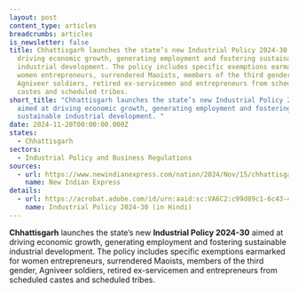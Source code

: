 ```yaml
---
layout: post
content_type: articles
breadcrumbs: articles
is_newsletter: false
title: Chhattisgarh launches the state’s new Industrial Policy 2024-30 aimed at
  driving economic growth, generating employment and fostering sustainable
  industrial development. The policy includes specific exemptions earmarked for
  women entrepreneurs, surrendered Maoists, members of the third gender,
  Agniveer soldiers, retired ex-servicemen and entrepreneurs from scheduled
  castes and scheduled tribes.
short_title: "Chhattisgarh launches the state’s new Industrial Policy 2024-30
  aimed at driving economic growth, generating employment and fostering
  sustainable industrial development. "
date: 2024-11-20T00:00:00.000Z
states:
  - Chhattisgarh
sectors:
  - Industrial Policy and Business Regulations
sources:
  - url: https://www.newindianexpress.com/nation/2024/Nov/15/chhattisgarh-floats-new-industrial-development-policy-2024-2030
    name: New Indian Express
details:
  - url: https://acrobat.adobe.com/id/urn:aaid:sc:VA6C2:c99d89c1-6c43-41db-9b6b-80ea8730347c
    name: Industrial Policy 2024-30 (in Hindi)
---
```

**Chhattisgarh** launches the state’s new **Industrial Policy 2024-30** aimed at driving economic growth, generating employment and fostering sustainable industrial development. The policy includes specific exemptions earmarked for women entrepreneurs, surrendered Maoists, members of the third gender, Agniveer soldiers, retired ex-servicemen and entrepreneurs from scheduled castes and scheduled tribes.
